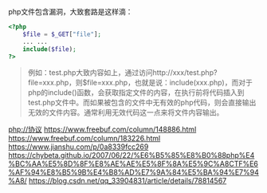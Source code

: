 php文件包含漏洞，大致套路是这样滴：
```php
<?php 
	$file = $_GET["file"]; 
	... ... 
	include($file); 
?>
```
> 例如：test.php大致内容如上，通过访问http://xxx/test.php?file=xxx.php，则$file=xxx.php，也就是说：include(xxx.php)，而对于php的include()函数，会获取指定文件的内容，在执行前将代码插入到test.php文件中。而如果被包含的文件中无有效的php代码，则会直接输出无效的文件内容。通常利用无效代码这一点来将文件内容输出。

[php://协议](http://php.net/manual/zh/wrappers.php.php)
https://www.freebuf.com/column/148886.html
https://www.freebuf.com/column/183226.html
https://www.jianshu.com/p/0a8339fcc269
https://chybeta.github.io/2007/06/22/%E6%B5%85%E8%B0%88php%E4%BC%AA%E5%8D%8F%E8%AE%AE%E5%8F%8A%E5%9C%A8CTF%E6%AF%94%E8%B5%9B%E4%B8%AD%E7%9A%84%E5%BA%94%E7%94%A8/
https://blog.csdn.net/qq_33904831/article/details/78814567
<!--stackedit_data:
eyJoaXN0b3J5IjpbLTIxMDI3MjE3MDEsLTg4Mjg5MzY2NywtNj
U4OTE5MTI3LDEyMzY4NTI2NDVdfQ==
-->